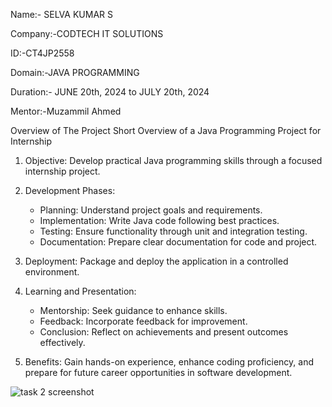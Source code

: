 Name:- SELVA KUMAR S 

Company:-CODTECH IT SOLUTIONS

ID:-CT4JP2558

Domain:-JAVA PROGRAMMING

Duration:- JUNE 20th, 2024 to JULY 20th, 2024

Mentor:-Muzammil Ahmed

Overview of The Project
Short Overview of a Java Programming Project for Internship

1. Objective: Develop practical Java programming skills through a focused internship project.
  
2. Development Phases:
   - Planning: Understand project goals and requirements.
   - Implementation: Write Java code following best practices.
   - Testing: Ensure functionality through unit and integration testing.
   - Documentation: Prepare clear documentation for code and project.
  
3. Deployment: Package and deploy the application in a controlled environment.
  
4. Learning and Presentation:
   - Mentorship: Seek guidance to enhance skills.
   - Feedback: Incorporate feedback for improvement.
   - Conclusion: Reflect on achievements and present outcomes effectively.

5. Benefits: Gain hands-on experience, enhance coding proficiency, and prepare for future career opportunities in software development.

![task 2 screenshot](https://github.com/SELVAKUMAR-05/CODTECH-Task2/assets/152629730/bfdeac87-8f40-400a-957f-3e1b1229fa95)
